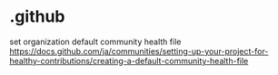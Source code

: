 # .github
set organization default community health file https://docs.github.com/ja/communities/setting-up-your-project-for-healthy-contributions/creating-a-default-community-health-file
